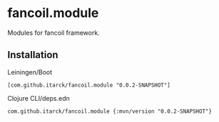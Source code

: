 # fancoil.module

Modules for fancoil framework.


## Installation

Leiningen/Boot

    [com.github.itarck/fancoil.module "0.0.2-SNAPSHOT"]

Clojure CLI/deps.edn

    com.github.itarck/fancoil.module {:mvn/version "0.0.2-SNAPSHOT"}

